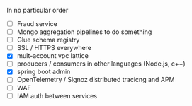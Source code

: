 In no particular order

- [ ] Fraud service
- [ ] Mongo aggregation pipelines to do something
- [ ] Glue schema registry
- [ ] SSL / HTTPS everywhere
- [x] mult-account vpc lattice
- [ ] producers / consumers in other languages (Node.js, c++)
- [x] spring boot admin
- [ ] OpenTelemetry / Signoz distributed tracicng and APM
- [ ] WAF
- [ ] IAM auth between services
